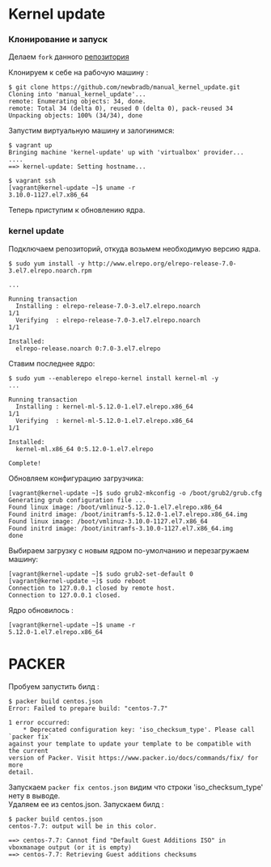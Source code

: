 # **Kernel update**

### **Клонирование и запуск**

Делаем `fork` данного [репозитория](https://github.com/dmitry-lyutenko/manual_kernel_update)

Клонируем к себе на рабочую машину : 

```console
$ git clone https://github.com/newbradb/manual_kernel_update.git
Cloning into 'manual_kernel_update'...
remote: Enumerating objects: 34, done.
remote: Total 34 (delta 0), reused 0 (delta 0), pack-reused 34
Unpacking objects: 100% (34/34), done
```

Запустим виртуальную машину и залогинимся:

```console
$ vagrant up
Bringing machine 'kernel-update' up with 'virtualbox' provider...
....
==> kernel-update: Setting hostname...

$ vagrant ssh
[vagrant@kernel-update ~]$ uname -r
3.10.0-1127.el7.x86_64
```

Теперь приступим к обновлению ядра.

### **kernel update**


Подключаем репозиторий, откуда возьмем необходимую версию ядра.
```console
$ sudo yum install -y http://www.elrepo.org/elrepo-release-7.0-3.el7.elrepo.noarch.rpm

...

Running transaction
  Installing : elrepo-release-7.0-3.el7.elrepo.noarch                                                                                                                                                   1/1 
  Verifying  : elrepo-release-7.0-3.el7.elrepo.noarch                                                                                                                                                   1/1 

Installed:
  elrepo-release.noarch 0:7.0-3.el7.elrepo
```

Ставим последнее ядро:

```console
$ sudo yum --enablerepo elrepo-kernel install kernel-ml -y
...

Running transaction
  Installing : kernel-ml-5.12.0-1.el7.elrepo.x86_64                                                                                                                                                     1/1 
  Verifying  : kernel-ml-5.12.0-1.el7.elrepo.x86_64                                                                                                                                                     1/1 

Installed:
  kernel-ml.x86_64 0:5.12.0-1.el7.elrepo                                                                                                                                                                    

Complete!
```

Обновляем конфигурацию загрузчика:

```console
[vagrant@kernel-update ~]$ sudo grub2-mkconfig -o /boot/grub2/grub.cfg
Generating grub configuration file ...
Found linux image: /boot/vmlinuz-5.12.0-1.el7.elrepo.x86_64
Found initrd image: /boot/initramfs-5.12.0-1.el7.elrepo.x86_64.img
Found linux image: /boot/vmlinuz-3.10.0-1127.el7.x86_64
Found initrd image: /boot/initramfs-3.10.0-1127.el7.x86_64.img
done
```

Выбираем загрузку с новым ядром по-умолчанию и перезагружаем машину:

```console
[vagrant@kernel-update ~]$ sudo grub2-set-default 0
[vagrant@kernel-update ~]$ sudo reboot
Connection to 127.0.0.1 closed by remote host.
Connection to 127.0.0.1 closed.

```

Ядро обновилось :

```console
[vagrant@kernel-update ~]$ uname -r
5.12.0-1.el7.elrepo.x86_64
```
# **PACKER** 

Пробуем запустить билд :

```console
$ packer build centos.json
Error: Failed to prepare build: "centos-7.7"

1 error occurred:
	* Deprecated configuration key: 'iso_checksum_type'. Please call `packer fix`
against your template to update your template to be compatible with the current
version of Packer. Visit https://www.packer.io/docs/commands/fix/ for more
detail.

```

Запускаем ```packer fix centos.json``` видим что строки 'iso_checksum_type' нету в выводе.   
Удаляем ее из centos.json. Запускаем билд :

```console
$ packer build centos.json  
centos-7.7: output will be in this color.

==> centos-7.7: Cannot find "Default Guest Additions ISO" in vboxmanage output (or it is empty)
==> centos-7.7: Retrieving Guest additions checksums
